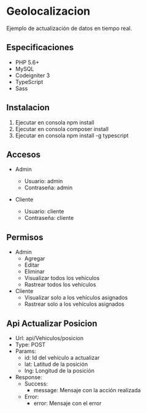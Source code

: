 # Geolocalizacion
Ejemplo de actualización de datos en tiempo real.

## Especificaciones
- PHP 5.6+
- MySQL
- Codeigniter 3
- TypeScript
- Sass

## Instalacion
1. Ejecutar en consola npm install
2. Ejecutar en consola composer install
3. Ejecutar en consola npm install -g typescript

## Accesos
- Admin
    - Usuario: admin
    - Contraseña: admin

- Cliente
    - Usuario: cliente
    - Contraseña: cliente

## Permisos
- Admin
    - Agregar
    - Editar
    - Eliminar
    - Visualizar todos los vehículos
    - Rastrear todos los vehículos
- Cliente
    - Visualizar solo a los vehículos asignados
    - Rastrear solo a los vehículos asignados

## Api Actualizar Posicion
- Url: api/Vehiculos/posicion
- Type: POST
- Params: 
    - id: Id del vehículo a actualizar
    - lat: Latitud de la posición
    - lng: Longitud de la posición
- Response:
    - Success:    
        - message: Mensaje con la acción realizada
    - Error:
        - error: Mensaje con el error








